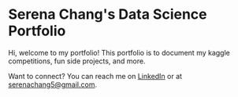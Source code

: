 # Serena Chang's Data Science Portfolio

Hi, welcome to my portfolio! This portfolio is to document my kaggle competitions, fun side projects, and more.

Want to connect? You can reach me on [LinkedIn](https://www.linkedin.com/in/serenachang1/) or at serenachang5@gmail.com.
